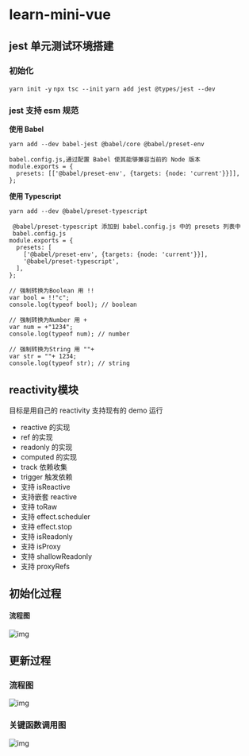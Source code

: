 # learn-mini-vue

## jest 单元测试环境搭建

### 初始化

`yarn init -y`
`npx tsc --init`
`yarn add jest @types/jest --dev`

### jest 支持 esm 规范

**使用 Babel**

```code
yarn add --dev babel-jest @babel/core @babel/preset-env

babel.config.js,通过配置 Babel 使其能够兼容当前的 Node 版本
module.exports = {
  presets: [['@babel/preset-env', {targets: {node: 'current'}}]],
};
```

**使用 Typescript**

```code
yarn add --dev @babel/preset-typescript

 @babel/preset-typescript 添加到 babel.config.js 中的 presets 列表中
 babel.config.js
module.exports = {
  presets: [
    ['@babel/preset-env', {targets: {node: 'current'}}],
    '@babel/preset-typescript',
  ],
};
```

```code
// 强制转换为Boolean 用 !!
var bool = !!"c";
console.log(typeof bool); // boolean

// 强制转换为Number 用 +
var num = +"1234";
console.log(typeof num); // number

// 强制转换为String 用 ""+
var str = ""+ 1234;
console.log(typeof str); // string
```

## reactivity模块

目标是用自己的 reactivity 支持现有的 demo 运行

-  reactive 的实现
-  ref 的实现
-  readonly 的实现
-  computed 的实现
-  track 依赖收集
-  trigger 触发依赖
-  支持 isReactive
-  支持嵌套 reactive
-  支持 toRaw
-  支持 effect.scheduler
-  支持 effect.stop
-  支持 isReadonly
-  支持 isProxy
-  支持 shallowReadonly
-  支持 proxyRefs





## 初始化过程

#### 流程图

![img](https://s2.loli.net/2022/03/03/J1syVuEGtIgdO25.png)

## 更新过程



### 流程图

![img](https://s2.loli.net/2022/03/03/C2w4rcHstvNWj8p.png)

### 关键函数调用图

![img](https://s2.loli.net/2022/03/03/BGP8oK6ArXTQt2c.png)